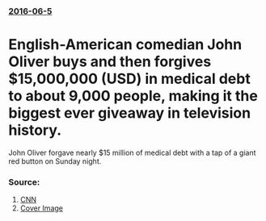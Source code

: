 ### [2016-06-5](/news/2016/06/5/index.md)

# English-American comedian John Oliver buys and then forgives $15,000,000 (USD) in medical debt to about 9,000 people, making it the biggest ever giveaway in television history. 

John Oliver forgave nearly $15 million of medical debt with a tap of a giant red button on Sunday night.


### Source:

1. [CNN](http://money.cnn.com/2016/06/06/technology/john-oliver-medical-debt/)
1. [Cover Image](http://i2.cdn.turner.com/money/dam/assets/160606082845-john-oliver-debt-780x439.png)
